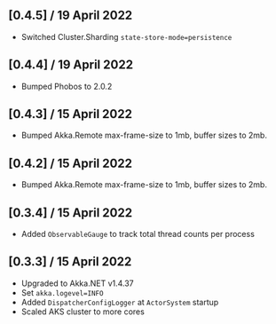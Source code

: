 ## [0.4.5] / 19 April 2022
- Switched Cluster.Sharding `state-store-mode=persistence`

## [0.4.4] / 19 April 2022
- Bumped Phobos to 2.0.2

## [0.4.3] / 15 April 2022
- Bumped Akka.Remote max-frame-size to 1mb, buffer sizes to 2mb.

## [0.4.2] / 15 April 2022
- Bumped Akka.Remote max-frame-size to 1mb, buffer sizes to 2mb.

## [0.3.4] / 15 April 2022
- Added `ObservableGauge` to track total thread counts per process

## [0.3.3] / 15 April 2022
- Upgraded to Akka.NET v1.4.37
- Set `akka.logevel=INFO`
- Added `DispatcherConfigLogger` at `ActorSystem` startup
- Scaled AKS cluster to more cores